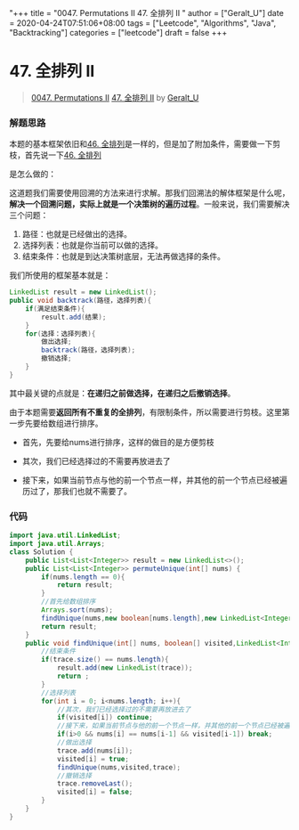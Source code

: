 "+++
title = "0047. Permutations II 47. 全排列 II "
author = ["Geralt_U"]
date = 2020-04-24T07:51:06+08:00
tags = ["Leetcode", "Algorithms", "Java", "Backtracking"]
categories = ["leetcode"]
draft = false
+++

# 47. 全排列 II

> [0047. Permutations II](https://leetcode-cn.com/problems/permutations-ii/)
> [47. 全排列 II](https://leetcode-cn.com/problems/permutations-ii/solution/47-quan-pai-lie-ii-by-ming-zhi-shan-you-m9rfkvkdad/) by [Geralt_U](https://leetcode-cn.com/u/geralt_u/)

### 解题思路
本题的基本框架依旧和[46. 全排列](https://leetcode-cn.com/problems/permutations/)是一样的，但是加了附加条件，需要做一下剪枝，首先说一下[46. 全排列](https://leetcode-cn.com/problems/permutations/)

是怎么做的：

这道题我们需要使用回溯的方法来进行求解。那我们回溯法的解体框架是什么呢，**解决一个回溯问题，实际上就是一个决策树的遍历过程**。一般来说，我们需要解决三个问题：

1. 路径：也就是已经做出的选择。
2. 选择列表：也就是你当前可以做的选择。
3. 结束条件：也就是到达决策树底层，无法再做选择的条件。

我们所使用的框架基本就是：

```java
LinkedList result = new LinkedList();
public void backtrack(路径，选择列表){
    if(满足结束条件){
        result.add(结果);
    }
    for(选择：选择列表){
        做出选择;
        backtrack(路径，选择列表);
        撤销选择;
    }
}
```

其中最关键的点就是：**在递归之前做选择，在递归之后撤销选择**。

由于本题需要**返回所有不重复的全排列**，有限制条件，所以需要进行剪枝。这里第一步先要给数组进行排序。

- 首先，先要给nums进行排序，这样的做目的是方便剪枝

- 其次，我们已经选择过的不需要再放进去了
- 接下来，如果当前节点与他的前一个节点一样，并其他的前一个节点已经被遍历过了，那我们也就不需要了。

### 代码

```java
import java.util.LinkedList;
import java.util.Arrays;
class Solution {
    public List<List<Integer>> result = new LinkedList<>();
    public List<List<Integer>> permuteUnique(int[] nums) {
        if(nums.length == 0){
            return result;
        }
        //首先给数组排序
        Arrays.sort(nums);
        findUnique(nums,new boolean[nums.length],new LinkedList<Integer>());
        return result;
    }
    public void findUnique(int[] nums, boolean[] visited,LinkedList<Integer> trace){
        //结束条件
        if(trace.size() == nums.length){
            result.add(new LinkedList(trace));
            return ;
        }
        //选择列表
        for(int i = 0; i<nums.length; i++){
            //其次，我们已经选择过的不需要再放进去了
            if(visited[i]) continue;
            //接下来，如果当前节点与他的前一个节点一样，并其他的前一个节点已经被遍历过了，那我们也就不需要了。
            if(i>0 && nums[i] == nums[i-1] && visited[i-1]) break;
            //做出选择
            trace.add(nums[i]);
            visited[i] = true;
            findUnique(nums,visited,trace);
            //撤销选择
            trace.removeLast();
            visited[i] = false;
        }
    }
}
```